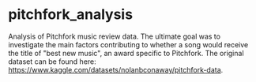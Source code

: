 # pitchfork_analysis
Analysis of Pitchfork music review data. The ultimate goal was to investigate the main factors contributing to whether a song would receive the title of "best new music", an award specific to Pitchfork. The original dataset can be found here: https://www.kaggle.com/datasets/nolanbconaway/pitchfork-data.
